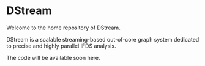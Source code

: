 # DStream

Welcome to the home repository of DStream.

DStream is a scalable streaming-based out-of-core graph system dedicated to precise and highly parallel IFDS analysis.

The code will be available soon here.
